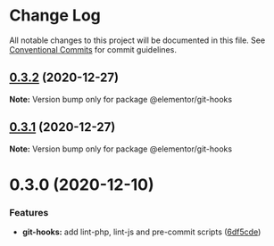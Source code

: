 # Change Log

All notable changes to this project will be documented in this file.
See [Conventional Commits](https://conventionalcommits.org) for commit guidelines.

## [0.3.2](https://github.com/elementor/elementor-editor-packages/compare/@elementor/git-hooks@0.3.1...@elementor/git-hooks@0.3.2) (2020-12-27)

**Note:** Version bump only for package @elementor/git-hooks





## [0.3.1](https://github.com/elementor/elementor-editor-packages/compare/@elementor/git-hooks@0.3.0...@elementor/git-hooks@0.3.1) (2020-12-27)

**Note:** Version bump only for package @elementor/git-hooks





# 0.3.0 (2020-12-10)


### Features

* **git-hooks:** add lint-php, lint-js and pre-commit scripts ([6df5cde](https://github.com/elementor/elementor-editor-packages/commit/6df5cdefb0df46aa3b6f78fdc235f75729dedb1b))
